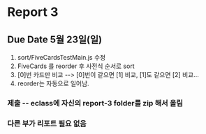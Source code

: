 # Report 3

## Due Date 5월 23일(일)

1. sort/FiveCardsTestMain.js 수정
2. FiveCards 를 reorder 후 사전식 순서로 sort
3. [0]번 카드만 비교 --> [0]번이 같으면 [1] 비교, [1]도 같으면 [2] 비교...
4. reorder는 자동으로 일어남.

### 제출 -- eclass에 자신의 report-3 folder를 zip 해서 올림

### 다른 부가 리포트 필요 없음
